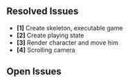 ## Resolved Issues ##
- **[1]** Create skeleton, executable game
- **[2]** Create playing state
- **[3]** Render character and move him
- **[4]** Scrolling camera

## Open Issues ##


